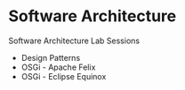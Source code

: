 # Software Architecture
Software Architecture Lab Sessions
* Design Patterns
* OSGi - Apache Felix
* OSGi - Eclipse Equinox
